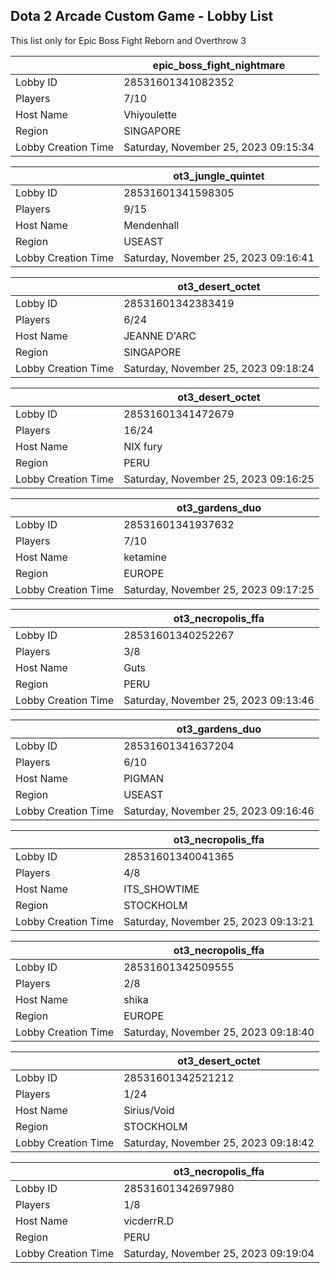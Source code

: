 ## Dota 2 Arcade Custom Game - Lobby List

This list only for Epic Boss Fight Reborn and Overthrow 3

|  | epic_boss_fight_nightmare |
| ------ | ------ |
| Lobby ID | 28531601341082352 |
| Players | 7/10 |
| Host Name | Vhiyoulette |
| Region | SINGAPORE |
| Lobby Creation Time | Saturday, November 25, 2023 09:15:34 |


|  | ot3_jungle_quintet |
| ------ | ------ |
| Lobby ID | 28531601341598305 |
| Players | 9/15 |
| Host Name | Mendenhall |
| Region | USEAST |
| Lobby Creation Time | Saturday, November 25, 2023 09:16:41 |


|  | ot3_desert_octet |
| ------ | ------ |
| Lobby ID | 28531601342383419 |
| Players | 6/24 |
| Host Name | JEANNE D'ARC |
| Region | SINGAPORE |
| Lobby Creation Time | Saturday, November 25, 2023 09:18:24 |


|  | ot3_desert_octet |
| ------ | ------ |
| Lobby ID | 28531601341472679 |
| Players | 16/24 |
| Host Name | NIX fury |
| Region | PERU |
| Lobby Creation Time | Saturday, November 25, 2023 09:16:25 |


|  | ot3_gardens_duo |
| ------ | ------ |
| Lobby ID | 28531601341937632 |
| Players | 7/10 |
| Host Name | ketamine |
| Region | EUROPE |
| Lobby Creation Time | Saturday, November 25, 2023 09:17:25 |


|  | ot3_necropolis_ffa |
| ------ | ------ |
| Lobby ID | 28531601340252267 |
| Players | 3/8 |
| Host Name | Guts |
| Region | PERU |
| Lobby Creation Time | Saturday, November 25, 2023 09:13:46 |


|  | ot3_gardens_duo |
| ------ | ------ |
| Lobby ID | 28531601341637204 |
| Players | 6/10 |
| Host Name | PIGMAN |
| Region | USEAST |
| Lobby Creation Time | Saturday, November 25, 2023 09:16:46 |


|  | ot3_necropolis_ffa |
| ------ | ------ |
| Lobby ID | 28531601340041365 |
| Players | 4/8 |
| Host Name | ITS_SHOWTIME |
| Region | STOCKHOLM |
| Lobby Creation Time | Saturday, November 25, 2023 09:13:21 |


|  | ot3_necropolis_ffa |
| ------ | ------ |
| Lobby ID | 28531601342509555 |
| Players | 2/8 |
| Host Name | shika |
| Region | EUROPE |
| Lobby Creation Time | Saturday, November 25, 2023 09:18:40 |


|  | ot3_desert_octet |
| ------ | ------ |
| Lobby ID | 28531601342521212 |
| Players | 1/24 |
| Host Name | Sirius/Void |
| Region | STOCKHOLM |
| Lobby Creation Time | Saturday, November 25, 2023 09:18:42 |


|  | ot3_necropolis_ffa |
| ------ | ------ |
| Lobby ID | 28531601342697980 |
| Players | 1/8 |
| Host Name | vicderrR.D |
| Region | PERU |
| Lobby Creation Time | Saturday, November 25, 2023 09:19:04 |


